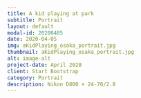 ```yaml
---
title: A kid playing at park
subtitle: Portrait
layout: default
modal-id: 20200405
date: 2020-04-05
img: aKidPlaying_osaka_portrait.jpg
thumbnail: aKidPlaying_osaka_portrait.jpg
alt: image-alt
project-date: April 2020
client: Start Bootstrap
category: Portrait
description: Nikon D800 + 24-70/2.8
---
```

